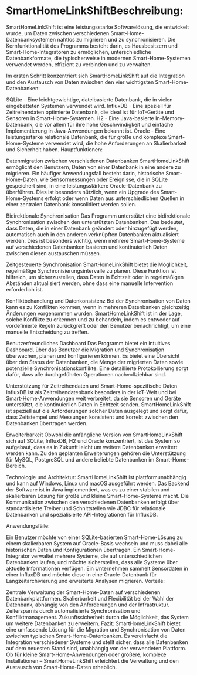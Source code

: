 # SmartHomeLinkShiftBeschreibung:
SmartHomeLinkShift ist eine leistungsstarke Softwarelösung, die entwickelt wurde, um Daten zwischen verschiedenen Smart-Home-Datenbanksystemen nahtlos zu migrieren und zu synchronisieren. Die Kernfunktionalität des Programms besteht darin, es Hausbesitzern und Smart-Home-Integratoren zu ermöglichen, unterschiedliche Datenbankformate, die typischerweise in modernen Smart-Home-Systemen verwendet werden, effizient zu verbinden und zu verwalten.

Im ersten Schritt konzentriert sich SmartHomeLinkShift auf die Integration und den Austausch von Daten zwischen den vier wichtigsten Smart-Home-Datenbanken:

SQLite - Eine leichtgewichtige, dateibasierte Datenbank, die in vielen eingebetteten Systemen verwendet wird.
InfluxDB - Eine speziell für Zeitreihendaten optimierte Datenbank, die ideal ist für IoT-Geräte und Sensoren in Smart-Home-Systemen.
H2 - Eine Java-basierte In-Memory-Datenbank, die vor allem für ihre hohe Geschwindigkeit und einfache Implementierung in Java-Anwendungen bekannt ist.
Oracle - Eine leistungsstarke relationale Datenbank, die für große und komplexe Smart-Home-Systeme verwendet wird, die hohe Anforderungen an Skalierbarkeit und Sicherheit haben.
Hauptfunktionen:

Datenmigration zwischen verschiedenen Datenbanken
SmartHomeLinkShift ermöglicht den Benutzern, Daten von einer Datenbank in eine andere zu migrieren. Ein häufiger Anwendungsfall besteht darin, historische Smart-Home-Daten, wie Sensormessungen oder Ereignisse, die in SQLite gespeichert sind, in eine leistungsstärkere Oracle-Datenbank zu überführen. Dies ist besonders nützlich, wenn ein Upgrade des Smart-Home-Systems erfolgt oder wenn Daten aus unterschiedlichen Quellen in einer zentralen Datenbank konsolidiert werden sollen.

Bidirektionale Synchronisation
Das Programm unterstützt eine bidirektionale Synchronisation zwischen den unterstützten Datenbanken. Das bedeutet, dass Daten, die in einer Datenbank geändert oder hinzugefügt werden, automatisch auch in den anderen verknüpften Datenbanken aktualisiert werden. Dies ist besonders wichtig, wenn mehrere Smart-Home-Systeme auf verschiedenen Datenbanken basieren und kontinuierlich Daten zwischen diesen austauschen müssen.

Zeitgesteuerte Synchronisation
SmartHomeLinkShift bietet die Möglichkeit, regelmäßige Synchronisierungsintervalle zu planen. Diese Funktion ist hilfreich, um sicherzustellen, dass Daten in Echtzeit oder in regelmäßigen Abständen aktualisiert werden, ohne dass eine manuelle Intervention erforderlich ist.

Konfliktbehandlung und Datenkonsistenz
Bei der Synchronisation von Daten kann es zu Konflikten kommen, wenn in mehreren Datenbanken gleichzeitig Änderungen vorgenommen wurden. SmartHomeLinkShift ist in der Lage, solche Konflikte zu erkennen und zu behandeln, indem es entweder auf vordefinierte Regeln zurückgreift oder den Benutzer benachrichtigt, um eine manuelle Entscheidung zu treffen.

Benutzerfreundliches Dashboard
Das Programm bietet ein intuitives Dashboard, über das Benutzer die Migration und Synchronisation überwachen, planen und konfigurieren können. Es bietet eine Übersicht über den Status der Datenbanken, die Menge der migrierten Daten sowie potenzielle Synchronisationskonflikte. Eine detaillierte Protokollierung sorgt dafür, dass alle durchgeführten Operationen nachvollziehbar sind.

Unterstützung für Zeitreihendaten und Smart-Home-spezifische Daten
InfluxDB ist als Zeitreihendatenbank besonders in der IoT-Welt und bei Smart-Home-Anwendungen weit verbreitet, da sie Sensoren und Geräte unterstützt, die kontinuierlich Daten in Echtzeit senden. SmartHomeLinkShift ist speziell auf die Anforderungen solcher Daten ausgelegt und sorgt dafür, dass Zeitstempel und Messungen konsistent und korrekt zwischen den Datenbanken übertragen werden.

Erweiterbarkeit
Obwohl die anfängliche Version von SmartHomeLinkShift sich auf SQLite, InfluxDB, H2 und Oracle konzentriert, ist das System so aufgebaut, dass es in Zukunft leicht um weitere Datenbanken erweitert werden kann. Zu den geplanten Erweiterungen gehören die Unterstützung für MySQL, PostgreSQL und andere beliebte Datenbanken im Smart-Home-Bereich.

Technologie und Architektur:
SmartHomeLinkShift ist plattformunabhängig und kann auf Windows, Linux und macOS ausgeführt werden. Das Backend der Software ist in Java implementiert, was es zu einer stabilen und skalierbaren Lösung für große und kleine Smart-Home-Systeme macht. Die Kommunikation zwischen den verschiedenen Datenbanken erfolgt über standardisierte Treiber und Schnittstellen wie JDBC für relationale Datenbanken und spezialisierte API-Integrationen für InfluxDB.

Anwendungsfälle:

Ein Benutzer möchte von einer SQLite-basierten Smart-Home-Lösung zu einem skalierbaren System auf Oracle-Basis wechseln und muss dabei alle historischen Daten und Konfigurationen übertragen.
Ein Smart-Home-Integrator verwaltet mehrere Systeme, die auf unterschiedlichen Datenbanken laufen, und möchte sicherstellen, dass alle Systeme über aktuelle Informationen verfügen.
Ein Unternehmen sammelt Sensordaten in einer InfluxDB und möchte diese in eine Oracle-Datenbank für Langzeitarchivierung und erweiterte Analysen migrieren.
Vorteile:

Zentrale Verwaltung der Smart-Home-Daten auf verschiedenen Datenbankplattformen.
Skalierbarkeit und Flexibilität bei der Wahl der Datenbank, abhängig von den Anforderungen und der Infrastruktur.
Zeitersparnis durch automatisierte Synchronisation und Konfliktmanagement.
Zukunftssicherheit durch die Möglichkeit, das System um weitere Datenbanken zu erweitern.
Fazit:
SmartHomeLinkShift bietet eine umfassende Lösung für die Migration und Synchronisation von Daten zwischen typischen Smart-Home-Datenbanken. Es vereinfacht die Integration verschiedener Systeme und stellt sicher, dass alle Datenbanken auf dem neuesten Stand sind, unabhängig von der verwendeten Plattform. Ob für kleine Smart-Home-Anwendungen oder größere, komplexe Installationen – SmartHomeLinkShift erleichtert die Verwaltung und den Austausch von Smart-Home-Daten erheblich.






